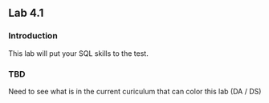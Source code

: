 ## Lab 4.1

### Introduction
This lab will put your SQL skills to the test. 

### TBD
Need to see what is in the current curiculum that can color this lab (DA / DS)